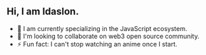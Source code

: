 <!--
<div align="center">
  <a href="https://github.com/DestroyeerU">
  <img height="180em" src="https://github-readme-stats.vercel.![linkedin](https://user-images.githubusercontent.com/51955733/166852400-7076dbac-1ec3-4cdf-a5d6-9056546f5669.svg)
app/api?username=DestroyeerU&show_icons=true&theme=dracula&include_all_commits=true&count_private=true"/>
  <img height="180em" src="https://github-readme-stats.vercel.app/api/top-langs/?username=DestroyeerU&layout=compact&langs_count=7&theme=dracula"/>
</div>
-->
<!-- - 🔭 I’m currently working on the next point. -->

## Hi, I am Idaslon.

- 🌱 I am currently specializing in the JavaScript ecosystem.
- 👯 I'm looking to collaborate on web3 open source community.
- ⚡ Fun fact: I can't stop watching an anime once I start.
